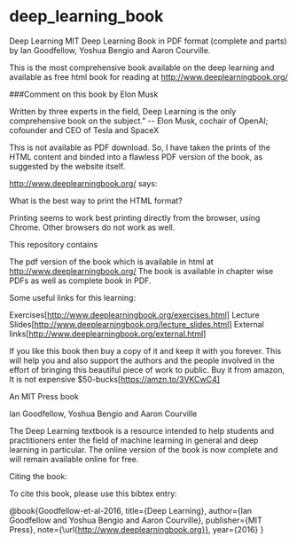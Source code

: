 # deep_learning_book


Deep Learning
MIT Deep Learning Book in PDF format (complete and parts) by Ian Goodfellow, Yoshua Bengio and Aaron Courville.

This is the most comprehensive book available on the deep learning and available as free html book for reading at http://www.deeplearningbook.org/

###Comment on this book by Elon Musk

Written by three experts in the field, Deep Learning is the only comprehensive book on the subject." -- Elon Musk, cochair of OpenAI; cofounder and CEO of Tesla and SpaceX

This is not available as PDF download. So, I have taken the prints of the HTML content and binded into a flawless PDF version of the book, as suggested by the website itself.

http://www.deeplearningbook.org/ says:

What is the best way to print the HTML format?

Printing seems to work best printing directly from the browser, using Chrome. Other browsers do not work as well.

This repository contains

The pdf version of the book which is available in html at http://www.deeplearningbook.org/
The book is available in chapter wise PDFs as well as complete book in PDF.


Some useful links for this learning:

Exercises[http://www.deeplearningbook.org/exercises.html]
Lecture Slides[http://www.deeplearningbook.org/lecture_slides.html]
External links[http://www.deeplearningbook.org/external.html]


If you like this book then buy a copy of it and keep it with you forever. This will help you and also support the authors and the people involved in the effort of bringing this beautiful piece of work to public. Buy it from amazon, It is not expensive $50-bucks[https://amzn.to/3VKCwC4]




An MIT Press book

Ian Goodfellow, Yoshua Bengio and Aaron Courville

The Deep Learning textbook is a resource intended to help students and practitioners
enter the field of machine learning in general and deep learning in particular. 
The online version of the book is now complete and will remain available online for free. 

Citing the book:

To cite this book, please use this bibtex entry:

@book{Goodfellow-et-al-2016,
    title={Deep Learning},
    author={Ian Goodfellow and Yoshua Bengio and Aaron Courville},
    publisher={MIT Press},
    note={\url{http://www.deeplearningbook.org}},
    year={2016}
}
